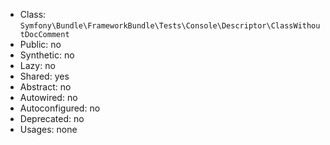 - Class: `Symfony\Bundle\FrameworkBundle\Tests\Console\Descriptor\ClassWithoutDocComment`
- Public: no
- Synthetic: no
- Lazy: no
- Shared: yes
- Abstract: no
- Autowired: no
- Autoconfigured: no
- Deprecated: no
- Usages: none
